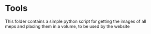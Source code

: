 # Tools
This folder contains a simple python script for getting the images of all meps and placing them in a volume, to be used by the website  
